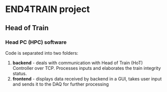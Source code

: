 # END4TRAIN project
## Head of Train
### Head PC (HPC) software
Code is separated into two folders:
1. **backend** - deals with communication with Head of Train (HoT) Controller over TCP.
Processes inputs and elaborates the train integrity status.
2. **frontend** - displays data received by backend in a GUI, takes user input and sends it
to the DAQ for further processing